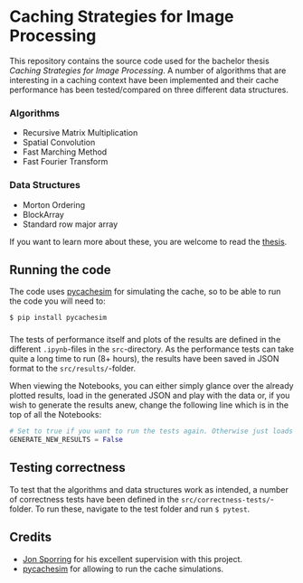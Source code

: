 # Caching Strategies for Image Processing

This repository contains the source code used for the bachelor thesis *Caching Strategies for Image Processing*. A number of algorithms that are interesting in a caching context have been implemented and their cache performance has been tested/compared on three different data structures.

### Algorithms
* Recursive Matrix Multiplication
* Spatial Convolution
* Fast Marching Method
* Fast Fourier Transform

### Data Structures
* Morton Ordering
* BlockArray
* Standard row major array

If you want to learn more about these, you are welcome to read the [thesis].

## Running the code

The code uses [pycachesim] for simulating the cache, so to be able to run the code you will need to:

```shell
$ pip install pycachesim
```

### 

The tests of performance itself and plots of the results are defined in the different `.ipynb`-files in the `src`-directory. As the performance tests can take quite a long time to run (8+ hours), the results have been saved in JSON format to the `src/results/`-folder.

When viewing the Notebooks, you can either simply glance over the already plotted results, load in the generated JSON and play with the data or, if you wish to generate the results anew, change the following line which is in the top of all the Notebooks:

```python
# Set to true if you want to run the tests again. Otherwise just loads results from JSON
GENERATE_NEW_RESULTS = False
```

## Testing correctness

To test that the algorithms and data structures work as intended, a number of correctness tests have been defined in the `src/correctness-tests/`-folder. To run these, navigate to the test folder and run `$ pytest`.


## Credits

* [Jon Sporring] for his excellent supervision with this project.
* [pycachesim] for allowing to run the cache simulations.

[thesis]: TODO-Upload-when-done
[pycachesim]: https://github.com/RRZE-HPC/pycachesim
[Jon Sporring]: https://github.com/sporring